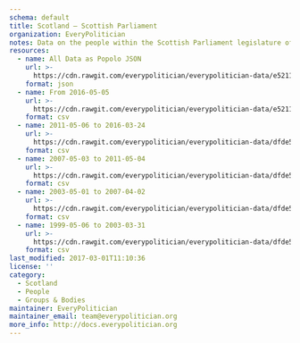 ```yaml
---
schema: default
title: Scotland — Scottish Parliament
organization: EveryPolitician
notes: Data on the people within the Scottish Parliament legislature of Scotland.
resources:
  - name: All Data as Popolo JSON
    url: >-
      https://cdn.rawgit.com/everypolitician/everypolitician-data/e5211e1ae2cd8fe0ece91a782f501d950336e1c6/data/Scotland/Parliament/ep-popolo-v1.0.json
    format: json
  - name: From 2016-05-05
    url: >-
      https://cdn.rawgit.com/everypolitician/everypolitician-data/e5211e1ae2cd8fe0ece91a782f501d950336e1c6/data/Scotland/Parliament/term-5.csv
    format: csv
  - name: 2011-05-06 to 2016-03-24
    url: >-
      https://cdn.rawgit.com/everypolitician/everypolitician-data/dfde5e1b6da3f009573c6bf1bf56021a0797101f/data/Scotland/Parliament/term-4.csv
    format: csv
  - name: 2007-05-03 to 2011-05-04
    url: >-
      https://cdn.rawgit.com/everypolitician/everypolitician-data/dfde5e1b6da3f009573c6bf1bf56021a0797101f/data/Scotland/Parliament/term-3.csv
    format: csv
  - name: 2003-05-01 to 2007-04-02
    url: >-
      https://cdn.rawgit.com/everypolitician/everypolitician-data/dfde5e1b6da3f009573c6bf1bf56021a0797101f/data/Scotland/Parliament/term-2.csv
    format: csv
  - name: 1999-05-06 to 2003-03-31
    url: >-
      https://cdn.rawgit.com/everypolitician/everypolitician-data/dfde5e1b6da3f009573c6bf1bf56021a0797101f/data/Scotland/Parliament/term-1.csv
    format: csv
last_modified: 2017-03-01T11:10:36
license: ''
category:
  - Scotland
  - People
  - Groups & Bodies
maintainer: EveryPolitician
maintainer_email: team@everypolitician.org
more_info: http://docs.everypolitician.org
---
```

